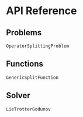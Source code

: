 # API Reference

## Problems

```@docs
OperatorSplittingProblem
```

## Functions

```@docs
GenericSplitFunction
```

## Solver

```@docs
LieTrotterGodunov
```
